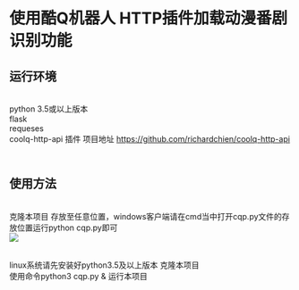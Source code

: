 使用酷Q机器人 HTTP插件加载动漫番剧识别功能
=======================

运行环境
----
<br>python 3.5或以上版本
<br>flask
<br>requeses
<br>coolq-http-api 插件  项目地址 https://github.com/richardchien/coolq-http-api

<br>使用方法
----

<br>克隆本项目 存放至任意位置，windows客户端请在cmd当中打开cqp.py文件的存放位置运行python cqp.py即可
<br>![](https://imgc.cqp.me/forum/201910/16/155310nr9b9ppmxto79tnn.jpg)

<br>linux系统请先安装好python3.5及以上版本 克隆本项目 
<br>使用命令python3 cqp.py & 运行本项目
